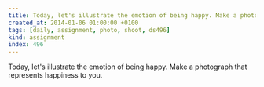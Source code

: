 ```yaml
---
title: Today, let's illustrate the emotion of being happy. Make a photograph that represents happiness to you.
created_at: 2014-01-06 01:00:00 +0100
tags: [daily, assignment, photo, shoot, ds496]
kind: assignment
index: 496
---
```


Today, let's illustrate the emotion of being happy. Make a photograph that represents happiness to you.
